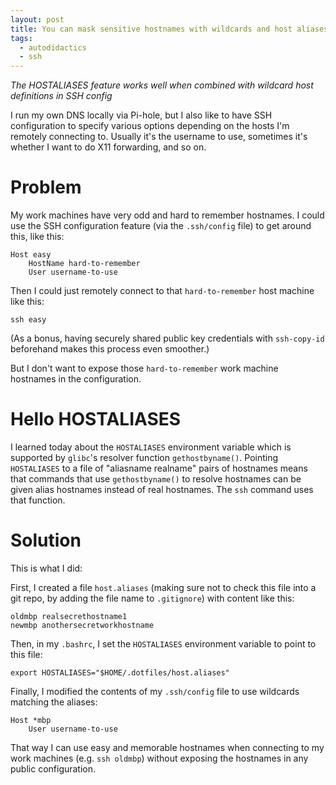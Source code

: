 ```yaml
---
layout: post
title: You can mask sensitive hostnames with wildcards and host aliases
tags:
  - autodidactics
  - ssh
---
```


_The HOSTALIASES feature works well when combined with wildcard host definitions in SSH config_

I run my own DNS locally via Pi-hole, but I also like to have SSH configuration to specify various options depending on the hosts I'm remotely connecting to. Usually it's the username to use, sometimes it's whether I want to do X11 forwarding, and so on.

# Problem

My work machines have very odd and hard to remember hostnames. I could use the SSH configuration feature (via the `.ssh/config` file) to get around this, like this:

```
Host easy
    HostName hard-to-remember
    User username-to-use
```

Then I could just remotely connect to that `hard-to-remember` host machine like this:

```
ssh easy
```

(As a bonus, having securely shared public key credentials with `ssh-copy-id` beforehand makes this process even smoother.)

But I don't want to expose those `hard-to-remember` work machine hostnames in the configuration.

# Hello HOSTALIASES

I learned today about the `HOSTALIASES` environment variable which is supported by `glibc`'s resolver function `gethostbyname()`. Pointing `HOSTALIASES` to a file of "aliasname realname" pairs of hostnames means that commands that use `gethostbyname()` to resolve hostnames can be given alias hostnames instead of real hostnames. The `ssh` command uses that function.

# Solution

This is what I did:

First, I created a file `host.aliases` (making sure not to check this file into a git repo, by adding the file name to `.gitignore`) with content like this:

```
oldmbp realsecrethostname1
newmbp anothersecretworkhostname
```

Then, in my `.bashrc`, I set the `HOSTALIASES` environment variable to point to this file:

```
export HOSTALIASES="$HOME/.dotfiles/host.aliases"
```

Finally, I modified the contents of my `.ssh/config` file to use wildcards matching the aliases:

```
Host *mbp
    User username-to-use
```

That way I can use easy and memorable hostnames when connecting to my work machines (e.g. `ssh oldmbp`) without exposing the hostnames in any public configuration.
